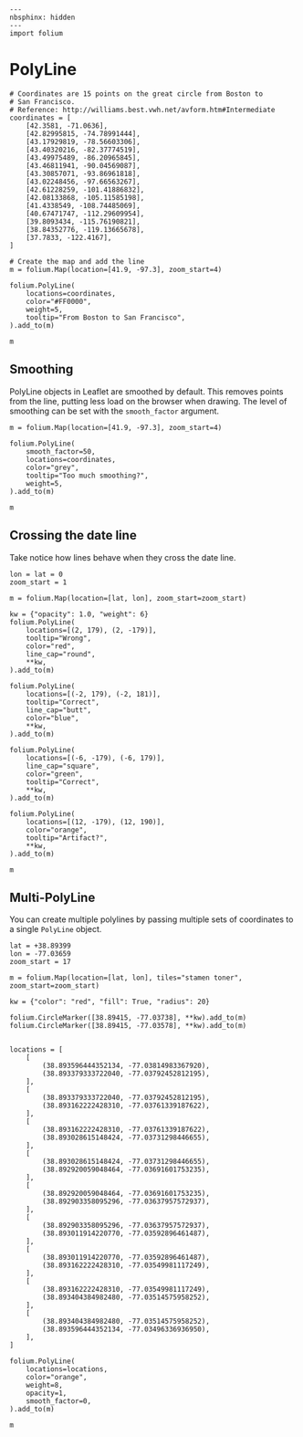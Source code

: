 ```{code-cell} ipython3
---
nbsphinx: hidden
---
import folium
```

# PolyLine

```{code-cell} ipython3
# Coordinates are 15 points on the great circle from Boston to
# San Francisco.
# Reference: http://williams.best.vwh.net/avform.htm#Intermediate
coordinates = [
    [42.3581, -71.0636],
    [42.82995815, -74.78991444],
    [43.17929819, -78.56603306],
    [43.40320216, -82.37774519],
    [43.49975489, -86.20965845],
    [43.46811941, -90.04569087],
    [43.30857071, -93.86961818],
    [43.02248456, -97.66563267],
    [42.61228259, -101.41886832],
    [42.08133868, -105.11585198],
    [41.4338549, -108.74485069],
    [40.67471747, -112.29609954],
    [39.8093434, -115.76190821],
    [38.84352776, -119.13665678],
    [37.7833, -122.4167],
]

# Create the map and add the line
m = folium.Map(location=[41.9, -97.3], zoom_start=4)

folium.PolyLine(
    locations=coordinates,
    color="#FF0000",
    weight=5,
    tooltip="From Boston to San Francisco",
).add_to(m)

m
```

## Smoothing

PolyLine objects in Leaflet are smoothed by default. This removes points from
the line, putting less load on the browser when drawing. The level of smoothing
can be set with the `smooth_factor` argument.

```{code-cell} ipython3
m = folium.Map(location=[41.9, -97.3], zoom_start=4)

folium.PolyLine(
    smooth_factor=50,
    locations=coordinates,
    color="grey",
    tooltip="Too much smoothing?",
    weight=5,
).add_to(m)

m
```

## Crossing the date line

Take notice how lines behave when they cross the date line.

```{code-cell} ipython3
lon = lat = 0
zoom_start = 1

m = folium.Map(location=[lat, lon], zoom_start=zoom_start)

kw = {"opacity": 1.0, "weight": 6}
folium.PolyLine(
    locations=[(2, 179), (2, -179)],
    tooltip="Wrong",
    color="red",
    line_cap="round",
    **kw,
).add_to(m)

folium.PolyLine(
    locations=[(-2, 179), (-2, 181)],
    tooltip="Correct",
    line_cap="butt",
    color="blue",
    **kw,
).add_to(m)

folium.PolyLine(
    locations=[(-6, -179), (-6, 179)],
    line_cap="square",
    color="green",
    tooltip="Correct",
    **kw,
).add_to(m)

folium.PolyLine(
    locations=[(12, -179), (12, 190)],
    color="orange",
    tooltip="Artifact?",
    **kw,
).add_to(m)

m
```

## Multi-PolyLine

You can create multiple polylines by passing multiple sets of coordinates
to a single `PolyLine` object.

```{code-cell} ipython3
lat = +38.89399
lon = -77.03659
zoom_start = 17

m = folium.Map(location=[lat, lon], tiles="stamen toner", zoom_start=zoom_start)

kw = {"color": "red", "fill": True, "radius": 20}

folium.CircleMarker([38.89415, -77.03738], **kw).add_to(m)
folium.CircleMarker([38.89415, -77.03578], **kw).add_to(m)


locations = [
    [
        (38.893596444352134, -77.03814983367920),
        (38.893379333722040, -77.03792452812195),
    ],
    [
        (38.893379333722040, -77.03792452812195),
        (38.893162222428310, -77.03761339187622),
    ],
    [
        (38.893162222428310, -77.03761339187622),
        (38.893028615148424, -77.03731298446655),
    ],
    [
        (38.893028615148424, -77.03731298446655),
        (38.892920059048464, -77.03691601753235),
    ],
    [
        (38.892920059048464, -77.03691601753235),
        (38.892903358095296, -77.03637957572937),
    ],
    [
        (38.892903358095296, -77.03637957572937),
        (38.893011914220770, -77.03592896461487),
    ],
    [
        (38.893011914220770, -77.03592896461487),
        (38.893162222428310, -77.03549981117249),
    ],
    [
        (38.893162222428310, -77.03549981117249),
        (38.893404384982480, -77.03514575958252),
    ],
    [
        (38.893404384982480, -77.03514575958252),
        (38.893596444352134, -77.03496336936950),
    ],
]

folium.PolyLine(
    locations=locations,
    color="orange",
    weight=8,
    opacity=1,
    smooth_factor=0,
).add_to(m)

m
```
